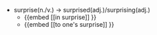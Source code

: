 - surprise(n./v.) -> surprised(adj.)/surprising(adj.)
	- {{embed [[in surprise]] }}
	- {{embed [[to one's surprise]] }}